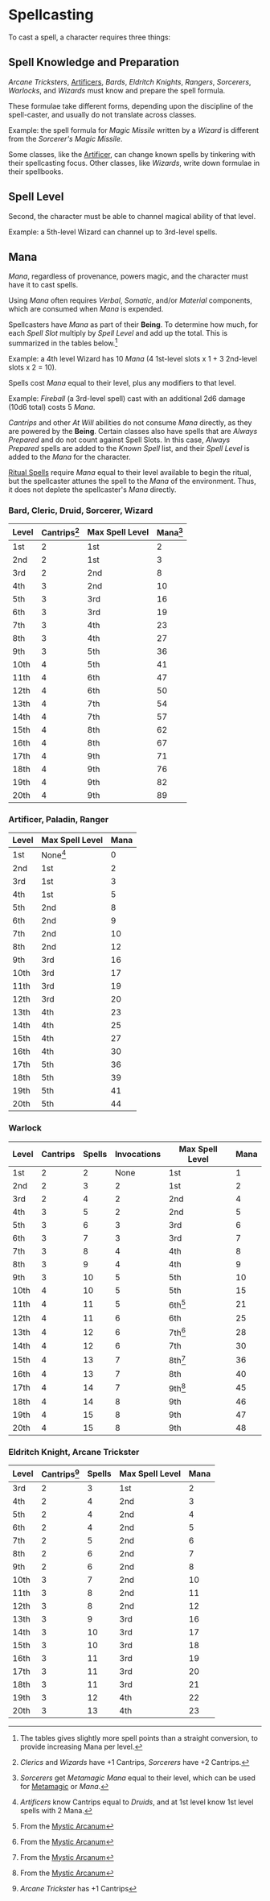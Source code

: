 # Spellcasting

To cast a spell, a character requires three things:

## Spell Knowledge and Preparation

*Arcane Tricksters*, [Artificers], *Bards*, *Eldritch Knights*, *Rangers*, *Sorcerers*, *Warlocks*, and *Wizards* must know and prepare the spell formula.

These formulae take different forms, depending upon the discipline of the spell-caster, and usually do not translate across classes.

Example: the spell formula for *Magic Missile* written by a *Wizard* is different from the *Sorcerer's* *Magic Missile*.

Some classes, like the [Artificer](artificer.md), can change known spells by tinkering with their spellcasting focus. Other classes, like *Wizards*, write down formulae in their spellbooks.

## Spell Level

Second, the character must be able to channel magical ability of that level.

Example: a 5th-level Wizard can channel up to 3rd-level spells.

## Mana

*Mana*, regardless of provenance, powers magic, and the character must have it to cast spells.

Using *Mana* often requires *Verbal*, *Somatic*, and/or *Material* components, which are consumed when *Mana* is expended.

Spellcasters have *Mana* as part of their **Being**. To determine how much, for each *Spell Slot* multiply by *Spell Level* and add up the total. This is summarized in the tables below.[^1]

Example: a 4th level Wizard has 10 *Mana* (4 1st-level slots x 1 + 3 2nd-level slots x 2 = 10).

Spells cost *Mana* equal to their level, plus any modifiers to that level.

Example: *Fireball* (a 3rd-level spell) cast with an additional 2d6 damage (10d6 total) costs 5 *Mana*.

*Cantrips* and other *At Will* abilities do not consume *Mana* directly, as they are powered by the **Being**.
Certain classes also have spells that are *Always Prepared* and do not count against Spell Slots.
In this case, *Always Prepared* spells are added to the *Known Spell* list, and their *Spell Level* is added to the *Mana* for the character.

[Ritual Spells] require *Mana* equal to their level available to begin the ritual, but the spellcaster attunes the spell to the *Mana* of the environment.
Thus, it does not deplete the spellcaster's *Mana* directly.

### Bard, Cleric, Druid, Sorcerer, Wizard

| Level| Cantrips[^2] | Max Spell Level | Mana[^3]|
| ---- | ------------ | --------------- | ------- |
| 1st  | 2            | 1st             |  2      |
| 2nd  | 2            | 1st             |  3      |
| 3rd  | 2            | 2nd             |  8      |
| 4th  | 3            | 2nd             | 10      |
| 5th  | 3            | 3rd             | 16      |
| 6th  | 3            | 3rd             | 19      |
| 7th  | 3            | 4th             | 23      |
| 8th  | 3            | 4th             | 27      |
| 9th  | 3            | 5th             | 36      |
| 10th | 4            | 5th             | 41      |
| 11th | 4            | 6th             | 47      |
| 12th | 4            | 6th             | 50      |
| 13th | 4            | 7th             | 54      |
| 14th | 4            | 7th             | 57      |
| 15th | 4            | 8th             | 62      |
| 16th | 4            | 8th             | 67      |
| 17th | 4            | 9th             | 71      |
| 18th | 4            | 9th             | 76      |
| 19th | 4            | 9th             | 82      |
| 20th | 4            | 9th             | 89      |

### Artificer, Paladin, Ranger

| Level| Max Spell Level | Mana |
| ---- | --------------- | ---- |
| 1st  | None[^4]        |  0   |
| 2nd  | 1st             |  2   |
| 3rd  | 1st             |  3   |
| 4th  | 1st             |  5   |
| 5th  | 2nd             |  8   |
| 6th  | 2nd             |  9   |
| 7th  | 2nd             | 10   |
| 8th  | 2nd             | 12   |
| 9th  | 3rd             | 16   |
| 10th | 3rd             | 17   |
| 11th | 3rd             | 19   |
| 12th | 3rd             | 20   |
| 13th | 4th             | 23   |
| 14th | 4th             | 25   |
| 15th | 4th             | 27   |
| 16th | 4th             | 30   |
| 17th | 5th             | 36   |
| 18th | 5th             | 39   |
| 19th | 5th             | 41   |
| 20th | 5th             | 44   |

### Warlock

| Level| Cantrips | Spells | Invocations | Max Spell Level | Mana |
| ---- | -------- | ------ | ----------- | --------------- | ---- |
| 1st  |  2       |  2     | None        |  1st            |  1   |
| 2nd  |  2       |  3     | 2           |  1st            |  2   |
| 3rd  |  2       |  4     | 2           |  2nd            |  4   |
| 4th  |  3       |  5     | 2           |  2nd            |  5   |
| 5th  |  3       |  6     | 3           |  3rd            |  6   |
| 6th  |  3       |  7     | 3           |  3rd            |  7   |
| 7th  |  3       |  8     | 4           |  4th            |  8   |
| 8th  |  3       |  9     | 4           |  4th            |  9   |
| 9th  |  3       | 10     | 5           |  5th            | 10   |
| 10th |  4       | 10     | 5           |  5th            | 15   |
| 11th |  4       | 11     | 5           |  6th[^5]        | 21   |
| 12th |  4       | 11     | 6           |  6th            | 25   |
| 13th |  4       | 12     | 6           |  7th[^5]        | 28   |
| 14th |  4       | 12     | 6           |  7th            | 30   |
| 15th |  4       | 13     | 7           |  8th[^5]        | 36   |
| 16th |  4       | 13     | 7           |  8th            | 40   |
| 17th |  4       | 14     | 7           |  9th[^5]        | 45   |
| 18th |  4       | 14     | 8           |  9th            | 46   |
| 19th |  4       | 15     | 8           |  9th            | 47   |
| 20th |  4       | 15     | 8           |  9th            | 48   |

### Eldritch Knight, Arcane Trickster

| Level| Cantrips[^6] | Spells | Max Spell Level | Mana |
| ---- | ------------ | ------ | --------------- | ---- |
| 3rd  |  2           |  3     |  1st            |  2   |
| 4th  |  2           |  4     |  2nd            |  3   |
| 5th  |  2           |  4     |  2nd            |  4   |
| 6th  |  2           |  4     |  2nd            |  5   |
| 7th  |  2           |  5     |  2nd            |  6   |
| 8th  |  2           |  6     |  2nd            |  7   |
| 9th  |  2           |  6     |  2nd            |  8   |
| 10th |  3           |  7     |  2nd            | 10   |
| 11th |  3           |  8     |  2nd            | 11   |
| 12th |  3           |  8     |  2nd            | 12   |
| 13th |  3           |  9     |  3rd            | 16   |
| 14th |  3           | 10     |  3rd            | 17   |
| 15th |  3           | 10     |  3rd            | 18   |
| 16th |  3           | 11     |  3rd            | 19   |
| 17th |  3           | 11     |  3rd            | 20   |
| 18th |  3           | 11     |  3rd            | 21   |
| 19th |  3           | 12     |  4th            | 22   |
| 20th |  3           | 13     |  4th            | 23   |

[^1]: The tables gives slightly more spell points than a straight conversion, to provide increasing Mana per level.

[^2]: *Clerics* and *Wizards* have +1 Cantrips, *Sorcerers* have +2 Cantrips.

[^3]: *Sorcerers* get *Metamagic Mana* equal to their level, which can be used for [Metamagic] or *Mana*.

[^4]: *Artificers* know Cantrips equal to *Druids*, and at 1st level know 1st level spells with 2 Mana.

[^5]: From the [Mystic Arcanum](https://www.dndbeyond.com/sources/basic-rules/classes#MysticArcanum)

[^6]: *Arcane Trickster* has +1 Cantrips

[Artificers]: artificer.md
[Metamagic]: https://www.dndbeyond.com/sources/basic-rules/classes#Metamagic
[Ritual Spells]: https://www.dndbeyond.com/sources/phb/customization-options#RitualCaster
